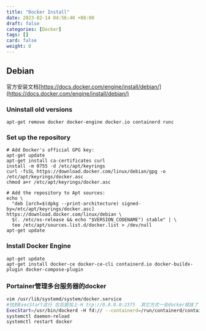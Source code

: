 ```yaml
---
title: "Docker Install"
date: 2023-02-14 04:56:40 +08:00
draft: false
categories: [Docker]
tags: []
card: false
weight: 0
---
```


## Debian

官方安装文档[https://docs.docker.com/engine/install/debian/](https://docs.docker.com/engine/install/debian/)

### Uninstall old versions

```shell
apt-get remove docker docker-engine docker.io containerd runc
```

### Set up the repository

```shell
# Add Docker's official GPG key:
apt-get update
apt-get install ca-certificates curl
install -m 0755 -d /etc/apt/keyrings
curl -fsSL https://download.docker.com/linux/debian/gpg -o /etc/apt/keyrings/docker.asc
chmod a+r /etc/apt/keyrings/docker.asc

# Add the repository to Apt sources:
echo \
  "deb [arch=$(dpkg --print-architecture) signed-by=/etc/apt/keyrings/docker.asc] https://download.docker.com/linux/debian \
  $(. /etc/os-release && echo "$VERSION_CODENAME") stable" | \
  tee /etc/apt/sources.list.d/docker.list > /dev/null
apt-get update
```

### Install Docker Engine

```shell
apt-get update
apt-get install docker-ce docker-ce-cli containerd.io docker-buildx-plugin docker-compose-plugin
```

### Portainer管理多台服务器的docker

```bash
vim /usr/lib/systemd/system/docker.service
#找到ExecStart这行 在后面加上-H tcp://0.0.0.0:2375  其它方式一会docker就挂了 而且重启无效 
ExecStart=/usr/bin/dockerd -H fd:// --containerd=/run/containerd/containerd.sock -H tcp://0.0.0.0:2375
systemctl daemon-reload
systemctl restart docker
```

